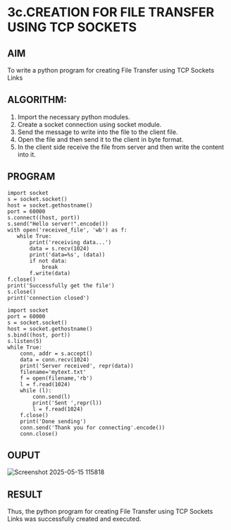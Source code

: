 # 3c.CREATION FOR FILE TRANSFER USING TCP SOCKETS
## AIM
To write a python program for creating File Transfer using TCP Sockets Links
## ALGORITHM:
1. Import the necessary python modules.
2. Create a socket connection using socket module.
3. Send the message to write into the file to the client file.
4. Open the file and then send it to the client in byte format.
5. In the client side receive the file from server and then write the content into it.
## PROGRAM
```
import socket
s = socket.socket()
host = socket.gethostname()
port = 60000 
s.connect((host, port)) 
s.send("Hello server!".encode())
with open('received_file', 'wb') as f: 
   while True: 
       print('receiving data...')
       data = s.recv(1024)
       print('data=%s', (data))
       if not data:
           break 
       f.write(data) 
f.close()
print('Successfully get the file') 
s.close() 
print('connection closed')

```
```
import socket
port = 60000
s = socket.socket()
host = socket.gethostname()      
s.bind((host, port))              
s.listen(5)
while True: 
    conn, addr = s.accept()
    data = conn.recv(1024)
    print('Server received', repr(data))
    filename='mytext.txt'
    f = open(filename,'rb')
    l = f.read(1024)
    while (l):
        conn.send(l)
        print('Sent ',repr(l))
        l = f.read(1024)
    f.close()
    print('Done sending')
    conn.send('Thank you for connecting'.encode())
    conn.close()

```
## OUPUT

![Screenshot 2025-05-15 115818](https://github.com/user-attachments/assets/b2083e63-25d7-487b-9447-af78886be5f4)


## RESULT
Thus, the python program for creating File Transfer using TCP Sockets Links was 
successfully created and executed.
